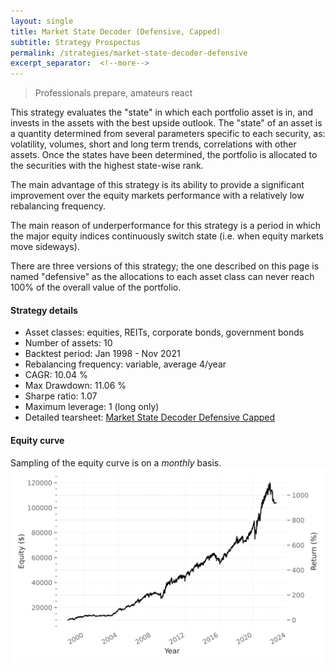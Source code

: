 ```yaml
---
layout: single
title: Market State Decoder (Defensive, Capped)
subtitle: Strategy Prospectus
permalink: /strategies/market-state-decoder-defensive
excerpt_separator:  <!--more-->
---
```


> Professionals prepare, amateurs react

This strategy evaluates the "state" in which each portfolio asset is in, and invests in the assets with the best upside outlook.
The "state" of an asset is a quantity determined from several parameters specific to each security, as: volatility, volumes, short and long term trends, correlations with other assets. Once the states have been determined, the portfolio is allocated to the securities with the highest state-wise rank.

The main advantage of this strategy is its ability to provide a significant improvement over the equity markets performance with a relatively low rebalancing frequency.

The main reason of underperformance for this strategy is a period in which the major equity indices continuously switch state (i.e. when equity markets move sideways).

There are three versions of this strategy; the one described on this page is named "defensive" as the allocations to each asset class can never reach 100% of the overall value of the portfolio.

#### Strategy details
* Asset classes: equities, REITs, corporate bonds, government bonds
* Number of assets: 10
* Backtest period: Jan 1998 - Nov 2021
* Rebalancing frequency: variable, average 4/year
* CAGR: 10.04 %
* Max Drawdown: 11.06 %
* Sharpe ratio: 1.07
* Maximum leverage: 1 (long only)
* Detailed tearsheet: [Market State Decoder Defensive Capped](/tearsheets/MarketStateDecoderDefensiveCapped.html)

#### Equity curve
Sampling of the equity curve is on a _monthly_ basis. 
![Market State Decoder Defensive](/images/MarketStateDecoderDefensiveCapped.svg)
